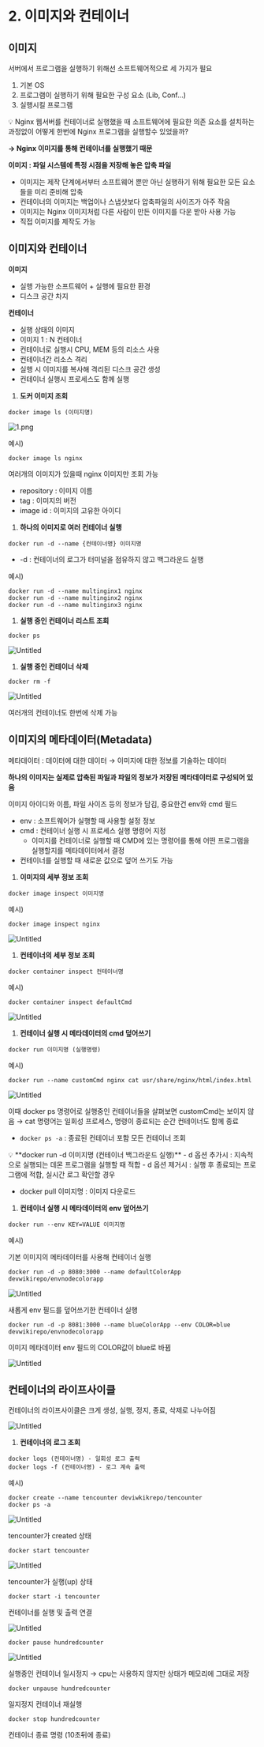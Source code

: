 # 2. 이미지와 컨테이너

## 이미지

서버에서 프로그램을 실행하기 위해선 소프트웨어적으로 세 가지가 필요

1. 기본 OS
2. 프로그램이 실행하기 위해 필요한 구성 요소 (Lib, Conf…)
3. 실행시킬 프로그램

<aside>
💡 Nginx 웹서버를 컨테이너로 실행했을 때 소프트웨어에 필요한 의존 요소를 설치하는 과정없이 어떻게 한번에 Nginx 프로그램을 실행할수 있었을까?

</aside>

**→ Nginx 이미지를 통해 컨테이너를 실행했기 때문**

**이미지 : 파일 시스템에 특정 시점을 저장해 놓은 압축 파일**

- 이미지는 제작 단계에서부터 소프트웨어 뿐만 아닌 실행하기 위해 필요한 모든 요소들을 미리 준비해 압축
- 컨테이너의 이미지는 백업이나 스냅샷보다 압축파일의 사이즈가 아주 작음
- 이미지는 Nginx 이미지처럼 다른 사람이 만든 이미지를 다운 받아 사용 가능
- 직접 이미지를 제작도 가능

## 이미지와 컨테이너

**이미지**

- 실행 가능한 소프트웨어 + 실행에 필요한 환경
- 디스크 공간 차지

**컨테이너**

- 실행 상태의 이미지
- 이미지 1 : N 컨테이너
- 컨테이너로 실행시 CPU, MEM 등의 리소스 사용
- 컨테이너간 리소스 격리
- 실행 시 이미지를 복사해 격리된 디스크 공간 생성
- 컨테이너 실행시 프로세스도 함께 실행

1. **도커 이미지 조회**

```docker
docker image ls (이미지명)
```

![1.png](2%20%E1%84%8B%E1%85%B5%E1%84%86%E1%85%B5%E1%84%8C%E1%85%B5%E1%84%8B%E1%85%AA%20%E1%84%8F%E1%85%A5%E1%86%AB%E1%84%90%E1%85%A6%E1%84%8B%E1%85%B5%E1%84%82%E1%85%A5%20f0bae3b8ff524b808699ae398c72914e/1.png)

예시)

```docker
docker image ls nginx
```

여러개의 이미지가 있을때 nginx 이미지만 조회 가능

- repository : 이미지 이름
- tag : 이미지의 버전
- image id : 이미지의 고유한 아이디

1. **하나의 이미지로 여러 컨테이너 실행**

```docker
docker run -d --name {컨테이너명} 이미지명
```

- -d : 컨테이너의 로그가 터미널을 점유하지 않고 백그라운드 실행

예시)

```docker
docker run -d --name multinginx1 nginx
docker run -d --name multinginx2 nginx
docker run -d --name multinginx3 nginx
```

1. **실행 중인 컨테이너 리스트 조회**

```docker
docker ps
```

![Untitled](2%20%E1%84%8B%E1%85%B5%E1%84%86%E1%85%B5%E1%84%8C%E1%85%B5%E1%84%8B%E1%85%AA%20%E1%84%8F%E1%85%A5%E1%86%AB%E1%84%90%E1%85%A6%E1%84%8B%E1%85%B5%E1%84%82%E1%85%A5%20f0bae3b8ff524b808699ae398c72914e/Untitled.png)

1. **실행 중인 컨테이너 삭제**

```docker
docker rm -f
```

![Untitled](2%20%E1%84%8B%E1%85%B5%E1%84%86%E1%85%B5%E1%84%8C%E1%85%B5%E1%84%8B%E1%85%AA%20%E1%84%8F%E1%85%A5%E1%86%AB%E1%84%90%E1%85%A6%E1%84%8B%E1%85%B5%E1%84%82%E1%85%A5%20f0bae3b8ff524b808699ae398c72914e/Untitled%201.png)

여러개의 컨테이너도 한번에 삭제 가능

## 이미지의 메타데이터(Metadata)

메타데이터 : 데이터에 대한 데이터 → 이미지에 대한 정보를 기술하는 데이터

**하나의 이미지는 실제로 압축된 파일과 파일의 정보가 저장된 메타데이터로 구성되어 있음**

이미지 아이디와 이름, 파일 사이즈 등의 정보가 담김, 중요한건 env와 cmd 필드

- env : 소프트웨어가 실행할 때 사용할 설정 정보
- cmd : 컨테이너 실행 시 프로세스 실행 명령어 지정
    - 이미지를 컨테이너로 실행할 때 CMD에 있는 명령어를 통해 어떤 프로그램을 실행할지를 메타데이터에서 결정
- 컨테이너를 실행할 때 새로운 값으로 덮어 쓰기도 가능

1. **이미지의 세부 정보 조회**

```docker
docker image inspect 이미지명
```

예시)

```docker
docker image inspect nginx
```

![Untitled](2%20%E1%84%8B%E1%85%B5%E1%84%86%E1%85%B5%E1%84%8C%E1%85%B5%E1%84%8B%E1%85%AA%20%E1%84%8F%E1%85%A5%E1%86%AB%E1%84%90%E1%85%A6%E1%84%8B%E1%85%B5%E1%84%82%E1%85%A5%20f0bae3b8ff524b808699ae398c72914e/Untitled%202.png)

1. **컨테이너의 세부 정보 조회**

```docker
docker container inspect 컨테이너명
```

예시)

```docker
docker container inspect defaultCmd
```

![Untitled](2%20%E1%84%8B%E1%85%B5%E1%84%86%E1%85%B5%E1%84%8C%E1%85%B5%E1%84%8B%E1%85%AA%20%E1%84%8F%E1%85%A5%E1%86%AB%E1%84%90%E1%85%A6%E1%84%8B%E1%85%B5%E1%84%82%E1%85%A5%20f0bae3b8ff524b808699ae398c72914e/Untitled%203.png)

1. **컨테이너 실행 시 메타데이터의 cmd 덮어쓰기**

```docker
docker run 이미지명 (실행명령)
```

예시)

```docker
docker run --name customCmd nginx cat usr/share/nginx/html/index.html
```

![Untitled](2%20%E1%84%8B%E1%85%B5%E1%84%86%E1%85%B5%E1%84%8C%E1%85%B5%E1%84%8B%E1%85%AA%20%E1%84%8F%E1%85%A5%E1%86%AB%E1%84%90%E1%85%A6%E1%84%8B%E1%85%B5%E1%84%82%E1%85%A5%20f0bae3b8ff524b808699ae398c72914e/Untitled%204.png)

이때  docker ps 명령어로 실행중인 컨테이너들을 살펴보면 customCmd는 보이지 않음 → cat 명령어는 일회성 프로세스, 명령이 종료되는 순간 컨테이너도 함께 종료

- `docker ps -a` : 종료된 컨테이너 포함 모든 컨테이너 조회

<aside>
💡 **docker run -d 이미지명 (컨테이너 백그라운드 실행)**
- d 옵션 추가시 : 지속적으로 실행되는 데몬 프로그램을 실행할 때 적합
- d 옵션 제거시 : 실행 후 종료되는 프로그램에 적합, 실시간 로그 확인할 경우

</aside>

- docker pull 이미지명 : 이미지 다운로드

1. **컨테이너 실행 시 메타데이터의 env 덮어쓰기**

```docker
docker run --env KEY=VALUE 이미지명
```

예시)

기본 이미지의 메타데이터를 사용해 컨테이너 실행

```docker
docker run -d -p 8080:3000 --name defaultColorApp devwikirepo/envnodecolorapp
```

![Untitled](2%20%E1%84%8B%E1%85%B5%E1%84%86%E1%85%B5%E1%84%8C%E1%85%B5%E1%84%8B%E1%85%AA%20%E1%84%8F%E1%85%A5%E1%86%AB%E1%84%90%E1%85%A6%E1%84%8B%E1%85%B5%E1%84%82%E1%85%A5%20f0bae3b8ff524b808699ae398c72914e/Untitled%205.png)

새롭게 env 필드를 덮어쓰기한 컨테이너 실행

```docker
docker run -d -p 8081:3000 --name blueColorApp --env COLOR=blue devwikirepo/envnodecolorapp
```

이미지 메타데이터 env 필드의 COLOR값이 blue로 바뀜

![Untitled](2%20%E1%84%8B%E1%85%B5%E1%84%86%E1%85%B5%E1%84%8C%E1%85%B5%E1%84%8B%E1%85%AA%20%E1%84%8F%E1%85%A5%E1%86%AB%E1%84%90%E1%85%A6%E1%84%8B%E1%85%B5%E1%84%82%E1%85%A5%20f0bae3b8ff524b808699ae398c72914e/Untitled%206.png)

## 컨테이너의 라이프사이클

컨테이너의 라이프사이클은 크게 생성, 실행, 정지, 종료, 삭제로 나누어짐

![Untitled](2%20%E1%84%8B%E1%85%B5%E1%84%86%E1%85%B5%E1%84%8C%E1%85%B5%E1%84%8B%E1%85%AA%20%E1%84%8F%E1%85%A5%E1%86%AB%E1%84%90%E1%85%A6%E1%84%8B%E1%85%B5%E1%84%82%E1%85%A5%20f0bae3b8ff524b808699ae398c72914e/Untitled%207.png)

1. **컨테이너의 로그 조회**

```docker
docker logs (컨테이너명) - 일회성 로그 출력
docker logs -f (컨테이너명) - 로그 계속 출력
```

예시)

```docker
docker create --name tencounter deviwkikrepo/tencounter
docker ps -a
```

![Untitled](2%20%E1%84%8B%E1%85%B5%E1%84%86%E1%85%B5%E1%84%8C%E1%85%B5%E1%84%8B%E1%85%AA%20%E1%84%8F%E1%85%A5%E1%86%AB%E1%84%90%E1%85%A6%E1%84%8B%E1%85%B5%E1%84%82%E1%85%A5%20f0bae3b8ff524b808699ae398c72914e/Untitled%208.png)

tencounter가 created 상태

```docker
docker start tencounter
```

![Untitled](2%20%E1%84%8B%E1%85%B5%E1%84%86%E1%85%B5%E1%84%8C%E1%85%B5%E1%84%8B%E1%85%AA%20%E1%84%8F%E1%85%A5%E1%86%AB%E1%84%90%E1%85%A6%E1%84%8B%E1%85%B5%E1%84%82%E1%85%A5%20f0bae3b8ff524b808699ae398c72914e/Untitled%209.png)

tencounter가 실행(up) 상태

```docker
docker start -i tencounter
```

컨테이너를 실행 및 출력 연결

![Untitled](2%20%E1%84%8B%E1%85%B5%E1%84%86%E1%85%B5%E1%84%8C%E1%85%B5%E1%84%8B%E1%85%AA%20%E1%84%8F%E1%85%A5%E1%86%AB%E1%84%90%E1%85%A6%E1%84%8B%E1%85%B5%E1%84%82%E1%85%A5%20f0bae3b8ff524b808699ae398c72914e/Untitled%2010.png)

```docker
docker pause hundredcounter
```

![Untitled](2%20%E1%84%8B%E1%85%B5%E1%84%86%E1%85%B5%E1%84%8C%E1%85%B5%E1%84%8B%E1%85%AA%20%E1%84%8F%E1%85%A5%E1%86%AB%E1%84%90%E1%85%A6%E1%84%8B%E1%85%B5%E1%84%82%E1%85%A5%20f0bae3b8ff524b808699ae398c72914e/Untitled%2011.png)

실행중인 컨테이너 일시정지 → cpu는 사용하지 않지만 상태가 메모리에 그대로 저장

```docker
docker unpause hundredcounter
```

일지정지 컨테이너 재실행

```docker
docker stop hundredcounter
```

컨테이너 종료 명령 (10초뒤에 종료)